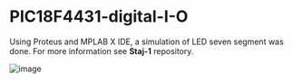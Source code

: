 # PIC18F4431-digital-I-O

Using Proteus and MPLAB X IDE, a simulation of LED seven segment was done. For more information see **Staj-1** repository.

![image](https://user-images.githubusercontent.com/58894466/127555742-1cc380bf-c143-44fb-b214-7a4c537d1943.png)
